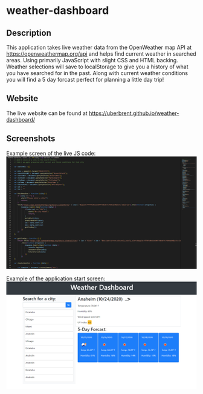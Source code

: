 # weather-dashboard

## Description

This application takes live weather data from the OpenWeather map API at https://openweathermap.org/api and helps find current weather in searched areas. Using primarily JavaScript with slight CSS and HTML backing. Weather selections will save to localStorage to give you a history of what you have searched for in the past. Along with current weather conditions you will find a 5 day forcast perfect for planning a little day trip!

## Website

The live website can be found at https://uberbrent.github.io/weather-dashboard/

## Screenshots
Example screen of the live JS code:
![JavaScript Screen](assets/images/weather-js.PNG)

Example of the application start screen:
![Application Screen](assets/images/weather-live.PNG)
